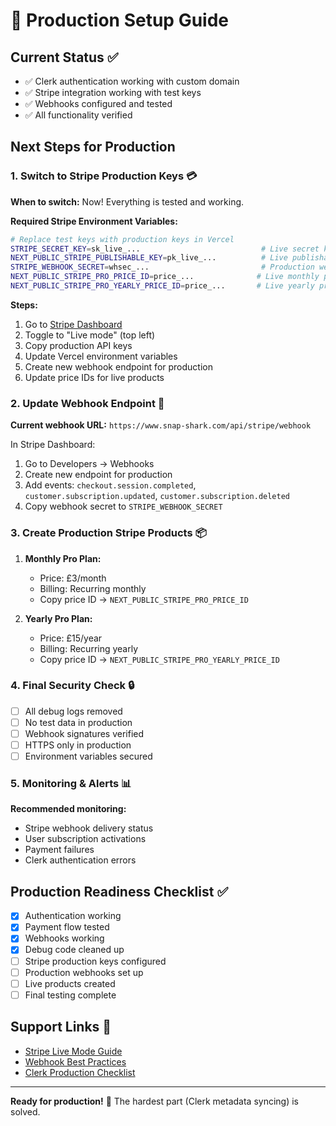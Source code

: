 # 🚀 Production Setup Guide

## Current Status ✅

- ✅ Clerk authentication working with custom domain
- ✅ Stripe integration working with test keys
- ✅ Webhooks configured and tested
- ✅ All functionality verified

## Next Steps for Production

### 1. Switch to Stripe Production Keys 💳

**When to switch:** Now! Everything is tested and working.

**Required Stripe Environment Variables:**

```bash
# Replace test keys with production keys in Vercel
STRIPE_SECRET_KEY=sk_live_...                           # Live secret key
NEXT_PUBLIC_STRIPE_PUBLISHABLE_KEY=pk_live_...          # Live publishable key
STRIPE_WEBHOOK_SECRET=whsec_...                         # Production webhook secret
NEXT_PUBLIC_STRIPE_PRO_PRICE_ID=price_...              # Live monthly price ID
NEXT_PUBLIC_STRIPE_PRO_YEARLY_PRICE_ID=price_...       # Live yearly price ID
```

**Steps:**

1. Go to [Stripe Dashboard](https://dashboard.stripe.com)
2. Toggle to "Live mode" (top left)
3. Copy production API keys
4. Update Vercel environment variables
5. Create new webhook endpoint for production
6. Update price IDs for live products

### 2. Update Webhook Endpoint 🔗

**Current webhook URL:** `https://www.snap-shark.com/api/stripe/webhook`

In Stripe Dashboard:

1. Go to Developers → Webhooks
2. Create new endpoint for production
3. Add events: `checkout.session.completed`, `customer.subscription.updated`, `customer.subscription.deleted`
4. Copy webhook secret to `STRIPE_WEBHOOK_SECRET`

### 3. Create Production Stripe Products 📦

1. **Monthly Pro Plan:**
   - Price: £3/month
   - Billing: Recurring monthly
   - Copy price ID → `NEXT_PUBLIC_STRIPE_PRO_PRICE_ID`

2. **Yearly Pro Plan:**
   - Price: £15/year
   - Billing: Recurring yearly
   - Copy price ID → `NEXT_PUBLIC_STRIPE_PRO_YEARLY_PRICE_ID`

### 4. Final Security Check 🔒

- [ ] All debug logs removed
- [ ] No test data in production
- [ ] Webhook signatures verified
- [ ] HTTPS only in production
- [ ] Environment variables secured

### 5. Monitoring & Alerts 📊

**Recommended monitoring:**

- Stripe webhook delivery status
- User subscription activations
- Payment failures
- Clerk authentication errors

## Production Readiness Checklist ✅

- [x] Authentication working
- [x] Payment flow tested
- [x] Webhooks working
- [x] Debug code cleaned up
- [ ] Stripe production keys configured
- [ ] Production webhooks set up
- [ ] Live products created
- [ ] Final testing complete

## Support Links 🔗

- [Stripe Live Mode Guide](https://stripe.com/docs/keys#test-live-modes)
- [Webhook Best Practices](https://stripe.com/docs/webhooks/best-practices)
- [Clerk Production Checklist](https://clerk.com/docs/production)

---

**Ready for production!** 🚀 The hardest part (Clerk metadata syncing) is solved.
